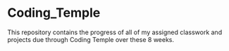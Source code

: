 # Coding_Temple
This repository contains the progress of all of my assigned classwork and projects due through Coding Temple over these 8 weeks.
